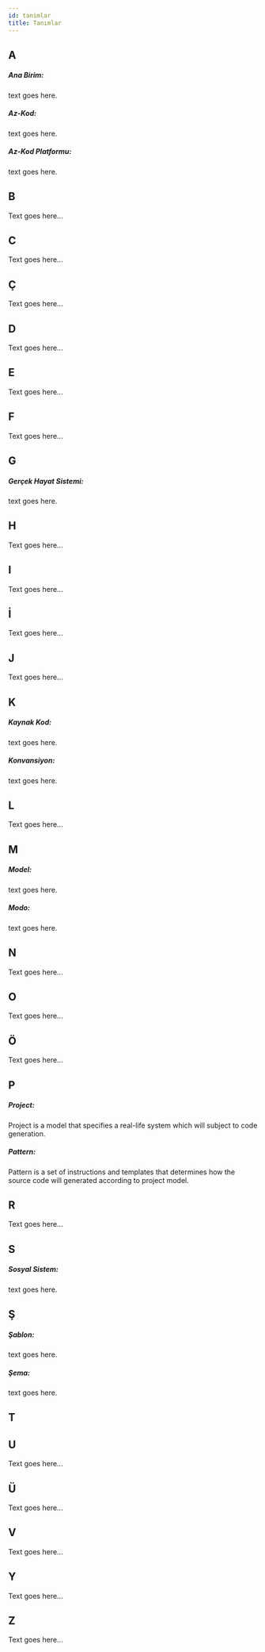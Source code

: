 ```yaml
---
id: tanimlar
title: Tanımlar
---
```


## A

##### Ana Birim:
text goes here.

##### Az-Kod:
text goes here.

##### Az-Kod Platformu:
text goes here.

## B

Text goes here...

## C

Text goes here...

## Ç

Text goes here...

## D

Text goes here...

## E

Text goes here...

## F

Text goes here...

## G

##### Gerçek Hayat Sistemi:
text goes here.

## H

Text goes here...

## I

Text goes here...

## İ

Text goes here...

## J

Text goes here...

## K

##### Kaynak Kod:
text goes here.

##### Konvansiyon:
text goes here.

## L

Text goes here...

## M

##### Model:
text goes here.

##### Modo:
text goes here.

## N

Text goes here...

## O

Text goes here...

## Ö

Text goes here...

## P

##### Project:
Project is a model that specifies a real-life system which will subject to code generation.

##### Pattern:
Pattern is a set of instructions and templates that determines how the source code will generated according to project model.

## R

Text goes here...

## S

##### Sosyal Sistem:
text goes here.

## Ş

##### Şablon:
text goes here.

##### Şema:
text goes here.

## T

## U

Text goes here...

## Ü

Text goes here...

## V

Text goes here...

## Y

Text goes here...

## Z

Text goes here...